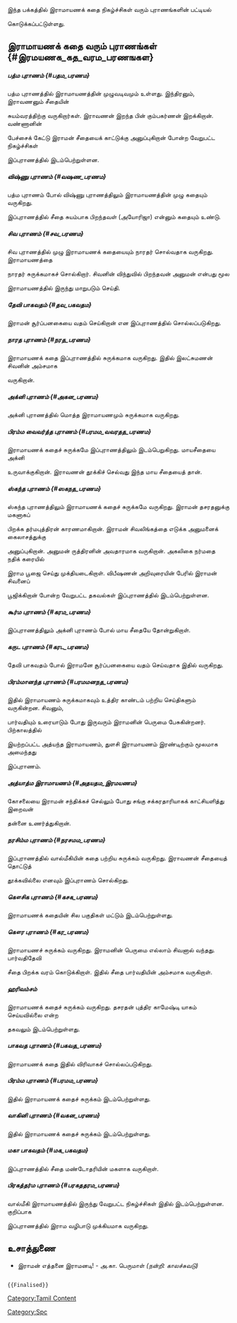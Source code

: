 இந்த பக்கத்தில் இராமாயணக் கதை நிகழ்ச்சிகள் வரும் புராணங்களின் பட்டியல்
கொடுக்கப்பட்டுள்ளது.

## இராமாயணக் கதை வரும் புராணங்கள் {#இரமயணக_கத_வரம_பரணஙகள}

##### பத்ம புராணம் {#பதம_பரணம}

பத்ம புராணத்தில் இராமாயணத்தின் முழுவடிவமும் உள்ளது. இந்திரனும், இராவணனும் சீதையின்
சுயம்வரத்திற்கு வருகிறார்கள். இராவணன் இறந்த பின் கும்பகர்ணன் இறக்கிறான். வண்ணானின்
பேச்சைக் கேட்டு இராமன் சீதையைக் காட்டுக்கு அனுப்புகிறான் போன்ற வேறுபட்ட நிகழ்ச்சிகள்
இப்புராணத்தில் இடம்பெற்றுள்ளன.

##### விஷ்ணு புராணம் {#வஷண_பரணம}

பத்ம புராணம் போல் விஷ்ணு புராணத்திலும் இராமாயணத்தின் முழு கதையும் வருகிறது.
இப்புராணத்தில் சீதை சுயம்பாக பிறந்தவள் (அயோரிஜா) என்னும் கதையும் உண்டு.

##### சிவ புராணம் {#சவ_பரணம}

சிவ புராணத்தில் முழு இராமாயணக் கதையையும் நாரதர் சொல்வதாக வருகிறது. இராமாயணத்தை
நாரதர் சுருக்கமாகச் சொல்கிறார். சிவனின் விந்துவில் பிறந்தவன் அனுமன் என்பது மூல
இராமாயணத்தில் இருந்து மாறுபடும் செய்தி.

##### தேவி பாகவதம் {#தவ_பகவதம}

இராமன் சூர்ப்பனகையை வதம் செய்கிறான் என இப்புராணத்தில் சொல்லப்படுகிறது.

##### நாரத புராணம் {#நரத_பரணம}

இராமாயணக் கதை இப்புராணத்தில் சுருக்கமாக வருகிறது. இதில் இலட்சுமணன் சிவனின் அம்சமாக
வருகிறான்.

##### அக்னி புராணம் {#அகன_பரணம}

அக்னி புராணத்தில் மொத்த இராமாயணமும் சுருக்கமாக வருகிறது.

##### பிரம்ம வைவர்த்த புராணம் {#பரமம_வவரதத_பரணம}

இராமாயணக் கதைச் சுருக்கமே இப்புராணத்திலும் இடம்பெறுகிறது. மாயசீதையை அக்னி
உருவாக்குகிறான். இராவணன் தூக்கிச் செல்வது இந்த மாய சீதையைத் தான்.

##### ஸ்கந்த புராணம் {#ஸகநத_பரணம}

ஸ்கந்த புராணத்திலும் இராமாயணக் கதைச் சுருக்கமே வருகிறது. இராமன் தசரதனுக்கு மகனாகப்
பிறக்க தர்மபுத்திரன் காரணமாகிறான். இராமன் சிவலிங்கத்தை எடுக்க அனுமனைக் கைலாசத்துக்கு
அனுப்புகிறான். அனுமன் ருத்திரனின் அவதாரமாக வருகிறான். அகலிகை நர்மதை நதிக் கரையில்
இராம பூஜை செய்து முக்தியடைகிறாள். விபீஷணன் அறிவுரையின் பேரில் இராமன் சிவனைப்
பூஜிக்கிறான் போன்ற வேறுபட்ட தகவல்கள் இப்புராணத்தில் இடம்பெற்றுள்ளன.

##### கூர்ம புராணம் {#கரம_பரணம}

இப்புராணத்திலும் அக்னி புராணம் போல் மாய சீதையே தோன்றுகிறாள்.

##### கருட புராணம் {#கரட_பரணம}

தேவி பாகவதம் போல் இராமனே சூர்ப்பனகையை வதம் செய்வதாக இதில் வருகிறது.

##### பிரம்மானந்த புராணம் {#பரமமனநத_பரணம}

இதில் இராமாயணம் சுருக்கமாகவும் உத்திர காண்டம் பற்றிய செய்திகளும் வருகின்றன. சிவனும்,
பார்வதியும் உரையாடும் போது இருவரும் இராமனின் பெருமை பேசுகின்றனர். பிற்காலத்தில்
இயற்றப்பட்ட அத்யந்த இராமாயணம், துளசி இராமாயணம் இரண்டிற்கும் மூலமாக அமைந்தது
இப்புராணம்.

##### அத்யாத்ம இராமாயணம் {#அதயதம_இரமயணம}

கோசலையை இராமன் சந்திக்கச் செல்லும் போது சங்கு சக்கரதாரியாகக் காட்சியளித்து இறைவன்
தன்னை உணர்த்துகிறான்.

##### நரசிம்ம புராணம் {#நரசமம_பரணம}

இப்புராணத்தில் வால்மீகியின் கதை பற்றிய சுருக்கம் வருகிறது. இராவணன் சீதையைத் தொட்டுத்
தூக்கவில்லை எனவும் இப்புராணம் சொல்கிறது.

##### கௌசிக புராணம் {#கசக_பரணம}

இராமாயணக் கதையின் சில பகுதிகள் மட்டும் இடம்பெற்றுள்ளது.

##### கௌர புராணம் {#கர_பரணம}

இராமாயணச் சுருக்கம் வருகிறது. இராமனின் பெருமை எல்லாம் சிவனால் வந்தது. பார்வதிதேவி
சீதை பிறக்க வரம் கொடுக்கிறாள். இதில் சீதை பார்வதியின் அம்சமாக வருகிறாள்.

##### ஹரிவம்சம்

இராமாயணக் கதைச் சுருக்கம் வருகிறது. தசரதன் புத்திர காமேஷ்டி யாகம் செய்யவில்லை என்ற
தகவலும் இடம்பெற்றுள்ளது.

##### பாகவத புராணம் {#பகவத_பரணம}

இராமாயணக் கதை இதில் விரிவாகச் சொல்லப்படுகிறது.

##### பிரம்ம புராணம் {#பரமம_பரணம}

இதில் இராமாயணக் கதைச் சுருக்கம் இடம்பெற்றுள்ளது.

##### வாகினி புராணம் {#வகன_பரணம}

இதில் இராமாயணக் கதைச் சுருக்கம் இடம்பெற்றுள்ளது.

##### மகா பாகவதம் {#மக_பகவதம}

இப்புராணத்தில் சீதை மண்டோதரியின் மகளாக வருகிறாள்.

##### பிரகத்தர்ம புராணம் {#பரகததரம_பரணம}

வால்மீகி இராமாயணத்தில் இருந்து வேறுபட்ட நிகழ்ச்சிகள் இதில் இடம்பெற்றுள்ளன. குறிப்பாக
இப்புராணத்தில் இராம வழிபாடு முக்கியமாக வருகிறது.

## உசாத்துணை

-   இராமன் எத்தனை இராமனடி! - அ.கா. பெருமாள் *(நன்றி: காலச்சுவடு)*

```{=mediawiki}
{{Finalised}}
```
[Category:Tamil Content](Category:Tamil_Content "wikilink")
[Category:Spc](Category:Spc "wikilink")
